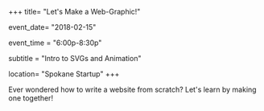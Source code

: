 +++
title= "Let's Make a Web-Graphic!"

event_date= "2018-02-15"


event_time = "6:00p-8:30p"

subtitle = "Intro to SVGs and Animation"

location= "Spokane Startup"
+++

Ever wondered how to write a website from scratch?  Let's learn by making one together!

